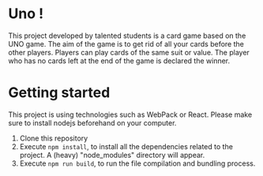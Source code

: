 # Uno !
This project developed by talented students is a card game based on the UNO game. The aim of the game is to get rid of all your cards before the other players. Players can play cards of the same suit or value. The player who has no cards left at the end of the game is declared the winner.

# Getting started
This project is using technologies such as WebPack or React. Please make sure to install nodejs beforehand on your computer.
1. Clone this repository
2. Execute `npm install`, to install all the dependencies related to the project. A (heavy) "node_modules" directory will appear.
3. Execute `npm run build`, to run the file compilation and bundling process.
